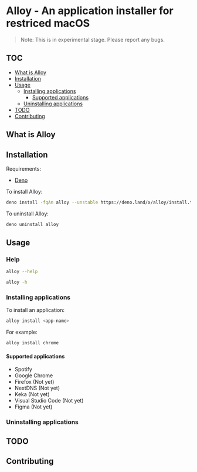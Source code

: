 # Alloy - An application installer for restriced macOS

> Note: This is in experimental stage. Please report any bugs.

## TOC

- [What is Alloy](#What-is-Alloy)
- [Installation](#Installation)
- [Usage](#Usage)
  - [Installing applications](#Installing-applications)
    - [Supported applications](#Supported-applications)
  - [Uninstalling applications](#Uninstalling-applications)
- [TODO](#TODO)
- [Contributing](#Contributing)

## What is Alloy

## Installation

Requirements:

- [Deno](https://deno.land/)

To install Alloy:

```bash
deno install -fqAn alloy --unstable https://deno.land/x/alloy/install.ts
```

To uninstall Alloy:

```bash
deno uninstall alloy
```

## Usage

### Help

```bash
alloy --help
```

```bash
alloy -h
```

### Installing applications

To install an application:

```bash
alloy install <app-name>
```

For example:

```bash
alloy install chrome
```

#### Supported applications

- Spotify
- Google Chrome
- Firefox (Not yet)
- NextDNS (Not yet)
- Keka (Not yet)
- Visual Studio Code (Not yet)
- Figma (Not yet)

### Uninstalling applications

## TODO

## Contributing
